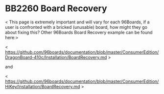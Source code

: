 # BB2260 Board Recovery

< This page is extremely important and will vary for each 96Boards, if a user is confronted with a bricked (unusable) board, how might they go about fixing this? Other 96Boards Board Recovery example can be found here:>

< https://github.com/96boards/documentation/blob/master/ConsumerEdition/DragonBoard-410c/Installation/BoardRecovery.md >

and

< https://github.com/96boards/documentation/blob/master/ConsumerEdition/HiKey/Installation/BoardRecovery.md >
